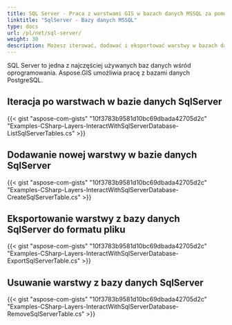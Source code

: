 ```yaml
---
title: SQL Server - Praca z warstwami GIS w bazach danych MSSQL za pomocą C#
linktitle: "SqlServer - Bazy danych MSSQL"
type: docs
url: /pl/net/sql-server/
weight: 30
description: Możesz iterować, dodawać i eksportować warstwy w bazach danych SQL Server za pomocą biblioteki API GIS C#.
---
```


SQL Server to jedna z najczęściej używanych baz danych wśród oprogramowania. Aspose.GIS umożliwia pracę z bazami danych PostgreSQL.

## **Iteracja po warstwach w bazie danych SqlServer**
{{< gist "aspose-com-gists" "10f3783b9581d10bc69dbada42705d2c" "Examples-CSharp-Layers-InteractWithSqlServerDatabase-ListSqlServerTables.cs" >}}
## **Dodawanie nowej warstwy w bazie danych SqlServer**
{{< gist "aspose-com-gists" "10f3783b9581d10bc69dbada42705d2c" "Examples-CSharp-Layers-InteractWithSqlServerDatabase-CreateSqlServerTable.cs" >}}
## **Eksportowanie warstwy z bazy danych SqlServer do formatu pliku**
{{< gist "aspose-com-gists" "10f3783b9581d10bc69dbada42705d2c" "Examples-CSharp-Layers-InteractWithSqlServerDatabase-ExportSqlServerTable.cs" >}}
## **Usuwanie warstwy z bazy danych SqlServer**
{{< gist "aspose-com-gists" "10f3783b9581d10bc69dbada42705d2c" "Examples-CSharp-Layers-InteractWithSqlServerDatabase-RemoveSqlServerTable.cs" >}}
